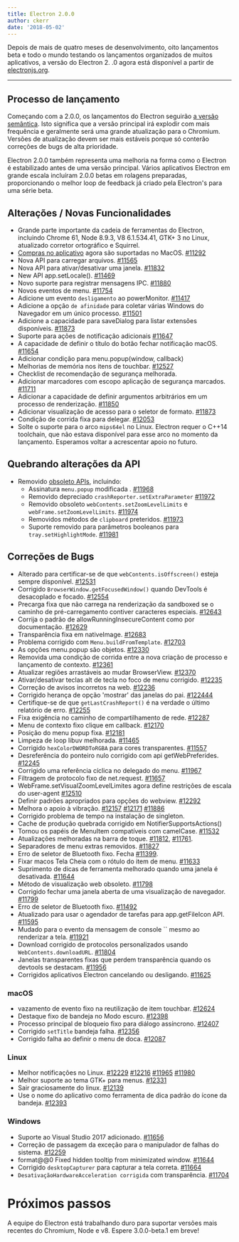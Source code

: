 ```yaml
---
title: Electron 2.0.0
author: ckerr
date: '2018-05-02'
---
```


Depois de mais de quatro meses de desenvolvimento, oito lançamentos beta e todo o mundo testando os lançamentos organizados de muitos aplicativos, a versão do Electron 2. .0 agora está disponível a partir de [electronjs.org](https://electronjs.org/).

---

## Processo de lançamento

Começando com a 2.0.0, os lançamentos do Electron seguirão [a versão semântica](https://electronjs.org/blog/electron-2-semantic-boogaloo). Isto significa que a versão principal irá explodir com mais frequência e geralmente será uma grande atualização para o Chromium. Versões de atualização devem ser mais estáveis porque só conterão correções de bugs de alta prioridade.

Electron 2.0.0 também representa uma melhoria na forma como o Electron é estabilizado antes de uma versão principal. Vários aplicativos Electron em grande escala incluíram 2.0.0 betas em rolagens preparadas, proporcionando o melhor loop de feedback já criado pela Electron's para uma série beta.

## Alterações / Novas Funcionalidades

 * Grande parte importante da cadeia de ferramentas do Electron, incluindo Chrome 61, Node 8.9.3, V8 6.1.534.41, GTK+ 3 no Linux, atualizado corretor ortográfico e Squirrel.
 * [Compras no aplicativo](https://electronjs.org/blog/in-app-purchases) agora são suportadas no MacOS. [#11292](https://github.com/electron/electron/pull/11292)
 * Nova API para carregar arquivos. [#11565](https://github.com/electron/electron/pull/11565)
 * Nova API para ativar/desativar uma janela. [#11832](https://github.com/electron/electron/pull/11832)
 * New API app.setLocale(). [#11469](https://github.com/electron/electron/pull/11469)
 * Novo suporte para registrar mensagens IPC. [#11880](https://github.com/electron/electron/pull/11880)
 * Novos eventos de menu. [#11754](https://github.com/electron/electron/pull/11754)
 * Adicione um evento `desligamento` ao powerMonitor. [#11417](https://github.com/electron/electron/pull/11417)
 * Adicione a opção `de afinidade` para coletar várias Windows do Navegador em um único processo. [#11501](https://github.com/electron/electron/pull/11501)
 * Adicione a capacidade para saveDialog para listar extensões disponíveis. [#11873](https://github.com/electron/electron/pull/11873)
 * Suporte para ações de notificação adicionais [#11647](https://github.com/electron/electron/pull/11647)
 * A capacidade de definir o título do botão fechar notificação macOS. [#11654](https://github.com/electron/electron/pull/11654)
 * Adicionar condição para menu.popup(window, callback)
 * Melhorias de memória nos itens de touchbar. [#12527](https://github.com/electron/electron/pull/12527)
 * Checklist de recomendação de segurança melhorada.
 * Adicionar marcadores com escopo aplicação de segurança marcados. [#11711](https://github.com/electron/electron/pull/11711)
 * Adicionar a capacidade de definir argumentos arbitrários em um processo de renderização. [#11850](https://github.com/electron/electron/pull/11850)
 * Adicionar visualização de acesso para o seletor de formato. [#11873](https://github.com/electron/electron/pull/11873)
 * Condição de corrida fixa para delegar. [#12053](https://github.com/electron/electron/pull/12053)
 * Solte o suporte para o arco `mips64el` no Linux. Electron requer o C++14 toolchain, que não estava disponível para esse arco no momento da lançamento. Esperamos voltar a acrescentar apoio no futuro.

## Quebrando alterações da API

 * Removido [obsoleto APIs](https://github.com/electron/electron/blob/v2.0.0-beta.8/docs/tutorial/planned-breaking-changes.md), incluindo:
   * Assinatura `menu.popup` modificada </code>. [#11968](https://github.com/electron/electron/pull/11968)
   * Removido depreciado `crashReporter.setExtraParameter` [#11972](https://github.com/electron/electron/pull/11972)
   * Removido obsoleto `webContents.setZoomLevelLimits` e `webFrame.setZoomLevelLimits`. [#11974](https://github.com/electron/electron/pull/11974)
   * Removidos métodos de `clipboard` preteridos. [#11973](https://github.com/electron/electron/pull/11973)
   * Suporte removido para parâmetros booleanos para `tray.setHighlightMode`. [#11981](https://github.com/electron/electron/pull/11981)

## Correções de Bugs

 * Alterado para certificar-se de que `webContents.isOffscreen()` esteja sempre disponível. [#12531](https://github.com/electron/electron/pull/12531)
 * Corrigido `BrowserWindow.getFocusedWindow()` quando DevTools é desacoplado e focado. [#12554](https://github.com/electron/electron/pull/12554)
 * Precarga fixa que não carrega na renderização da sandboxed se o caminho de pré-carregamento contiver caracteres especiais. [#12643](https://github.com/electron/electron/pull/12643)
 * Corrija o padrão de allowRunningInsecureContent como por documentação. [#12629](https://github.com/electron/electron/pull/12629)
 * Transparência fixa em nativeImage. [#12683](https://github.com/electron/electron/pull/12683)
 * Problema corrigido com `Menu.buildFromTemplate`. [#12703](https://github.com/electron/electron/pull/12703)
 * As opções menu.popup são objetos. [#12330](https://github.com/electron/electron/pull/12330)
 * Removida uma condição de corrida entre a nova criação de processo e lançamento de contexto. [#12361](https://github.com/electron/electron/pull/12361)
 * Atualizar regiões arrastáveis ao mudar BrowserView. [#12370](https://github.com/electron/electron/pull/12370)
 * Ativar/desativar teclas alt de tecla no foco de menu corrigido. [#12235](https://github.com/electron/electron/pull/12235)
 * Correção de avisos incorretos na web. [#12236](https://github.com/electron/electron/pull/12236)
 * Corrigido herança de opção 'mostrar' das janelas do pai. [#122444](https://github.com/electron/electron/pull/122444)
 * Certifique-se de que `getLastCrashReport()` é na verdade o último relatório de erro. [#12255](https://github.com/electron/electron/pull/12255)
 * Fixa exigência no caminho de compartilhamento de rede. [#12287](https://github.com/electron/electron/pull/12287)
 * Menu de contexto fixo clique em callback. [#12170](https://github.com/electron/electron/pull/12170)
 * Posição do menu popup fixa. [#12181](https://github.com/electron/electron/pull/12181)
 * Limpeza de loop libuv melhorada. [#11465](https://github.com/electron/electron/pull/11465)
 * Corrigido `hexColorDWORDToRGBA` para cores transparentes. [#11557](https://github.com/electron/electron/pull/11557)
 * Desreferência do ponteiro nulo corrigido com api getWebPreferides. [#12245](https://github.com/electron/electron/pull/12245)
 * Corrigido uma referência cíclica no delegado do menu. [#11967](https://github.com/electron/electron/pull/11967)
 * Filtragem de protocolo fixo de net.request. [#11657](https://github.com/electron/electron/pull/11657)
 * WebFrame.setVisualZoomLevelLimites agora define restrições de escala do user-agent [#12510](https://github.com/electron/electron/pull/12510)
 * Definir padrões apropriados para opções do webview. [#12292](https://github.com/electron/electron/pull/12292)
 * Melhora o apoio à vibração. [#12157](https://github.com/electron/electron/pull/12157) [#12171](https://github.com/electron/electron/pull/12171) [#11886](https://github.com/electron/electron/pull/11886)
 * Corrigido problema de tempo na instalação de singleton.
 * Cache de produção quebrada corrigido em NotifierSupportsActions()
 * Tornou os papéis de MenuItem compatíveis com camelCase. [#11532](https://github.com/electron/electron/pull/11532)
 * Atualizações melhoradas na barra de toque. [#11812](https://github.com/electron/electron/pull/11812), [#11761](https://github.com/electron/electron/pull/11761).
 * Separadores de menu extras removidos. [#11827](https://github.com/electron/electron/pull/11827)
 * Erro de seletor de Bluetooth fixo. Fecha [#11399](https://github.com/electron/electron/pull/11399).
 * Fixar macos Tela Cheia com o rótulo do item de menu. [#11633](https://github.com/electron/electron/pull/11633)
 * Suprimento de dicas de ferramenta melhorado quando uma janela é desativada. [#11644](https://github.com/electron/electron/pull/11644)
 * Método de visualização web obsoleto. [#11798](https://github.com/electron/electron/pull/11798)
 * Corrigido fechar uma janela aberta de uma visualização de navegador. [#11799](https://github.com/electron/electron/pull/11799)
 * Erro de seletor de Bluetooth fixo. [#11492](https://github.com/electron/electron/pull/11492)
 * Atualizado para usar o agendador de tarefas para app.getFileIcon API. [#11595](https://github.com/electron/electron/pull/11595)
 * Mudado para o evento da mensagem de console `` mesmo ao renderizar a tela. [#11921](https://github.com/electron/electron/pull/11921)
 * Download corrigido de protocolos personalizados usando `WebContents.downloadURL`. [#11804](https://github.com/electron/electron/pull/11804)
 * Janelas transparentes fixas que perdem transparência quando os devtools se destacam. [#11956](https://github.com/electron/electron/pull/11956)
 * Corrigidos aplicativos Electron cancelando ou desligando. [#11625](https://github.com/electron/electron/pull/11625)

### macOS
 * vazamento de evento fixo na reutilização de item touchbar. [#12624](https://github.com/electron/electron/pull/12624)
 * Destaque fixo de bandeja no Modo escuro. [#12398](https://github.com/electron/electron/pull/12398)
 * Processo principal de bloqueio fixo para diálogo assíncrono. [#12407](https://github.com/electron/electron/pull/12407)
 * Corrigido `setTitle` bandeja falha. [#12356](https://github.com/electron/electron/pull/12356)
 * Corrigido falha ao definir o menu de doca. [#12087](https://github.com/electron/electron/pull/12087)

### Linux
 * Melhor notificações no Linux. [#12229](https://github.com/electron/electron/pull/12229) [#12216](https://github.com/electron/electron/pull/12216) [#11965](https://github.com/electron/electron/pull/11965) [#11980](https://github.com/electron/electron/pull/11980)
 * Melhor suporte ao tema GTK+ para menus. [#12331](https://github.com/electron/electron/pull/12331)
 * Sair graciosamente do linux. [#12139](https://github.com/electron/electron/pull/12139)
 * Use o nome do aplicativo como ferramenta de dica padrão do ícone da bandeja. [#12393](https://github.com/electron/electron/pull/12393)

### Windows
 * Suporte ao Visual Studio 2017 adicionado. [#11656](https://github.com/electron/electron/pull/11656)
 * Correção de passagem da exceção para o manipulador de falhas do sistema. [#12259](https://github.com/electron/electron/pull/12259)
 * format@@0 Fixed hidden tooltip from minimizated window. [#11644](https://github.com/electron/electron/pull/11644)
 * Corrigido `desktopCapturer` para capturar a tela correta. [#11664](https://github.com/electron/electron/pull/11664)
 * `DesativaçãoHardwareAcceleration corrigida` com transparência. [#11704](https://github.com/electron/electron/pull/11704)

# Próximos passos

A equipe do Electron está trabalhando duro para suportar versões mais recentes do Chromium, Node e v8. Espere 3.0.0-beta.1 em breve!
